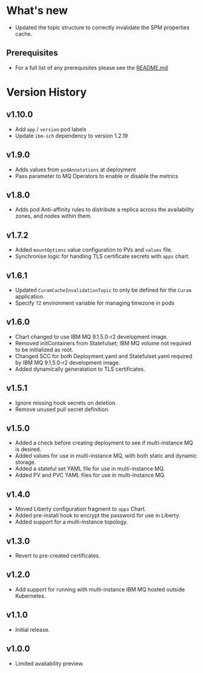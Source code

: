 # What's new

* Updated the topic structure to correctly invalidate the SPM properties cache.

## Prerequisites

* For a full list of any prerequisites please see the [README.md](README.md)

# Version History

## v1.10.0

* Add `app` / `version` pod labels
* Update `ibm-sch` dependency to version 1.2.19

## v1.9.0

* Adds values from `podAnnotations` at deployment
* Pass parameter to MQ Operators to enable or disable the metrics

## v1.8.0

* Adds pod Anti-affinity rules to distribute a replica across the availability zones, and nodes within them.

## v1.7.2

* Added `mountOptions` value configuration to PVs and `values` file.
* Synchronise logic for handling TLS certificate secrets with `apps` chart.

## v1.6.1

* Updated `CuramCacheInvalidationTopic` to only be defined for the `Curam` application.
* Specify `TZ` environment variable for managing timezone in pods

## v1.6.0

* Chart changed to use IBM MQ 9.1.5.0-r2 development image.
* Removed initContainers from Statefulset; IBM MQ volume not required to be initialized as root.
* Changed SCC for both Deployment.yaml and Statefulset.yaml required by IBM MQ 9.1.5.0-r2 development image.
* Added dynamically generatation to TLS certificates.

## v1.5.1

* Ignore missing hook secrets on deletion.
* Remove unused pull secret definition.

## v1.5.0

* Added a check before creating deployment to see if multi-instance MQ is desired.
* Added values for use in multi-instance MQ, with both static and dynamic storage.
* Added a stateful set YAML file for use in multi-instance MQ.
* Added PV and PVC YAML files for use in multi-instance MQ.

## v1.4.0

* Moved Liberty configuration fragment to `apps` Chart.
* Added pre-install hook to encrypt the password for use in Liberty.
* Added support for a multi-instance topology.

## v1.3.0

* Revert to pre-created certificates.

## v1.2.0

* Add support for running with multi-instance IBM MQ hosted outside Kubernetes.

## v1.1.0

* Initial release.

## v1.0.0

* Limited availability preview.
